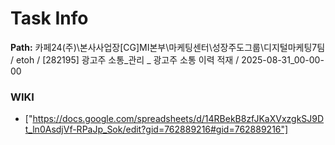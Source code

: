 # Task Info

**Path:** 카페24(주)\본사사업장\[CG]MI본부\마케팅센터\성장주도그룹\디지털마케팅7팀 / etoh / [282195] 광고주 소통_관리 _ 광고주 소통 이력 적재 / 2025-08-31_00-00-00

### WIKI
- ["https://docs.google.com/spreadsheets/d/14RBekB8zfJKaXVxzgkSJ9Dt_ln0AsdjVf-RPaJp_Sok/edit?gid=762889216#gid=762889216"]

